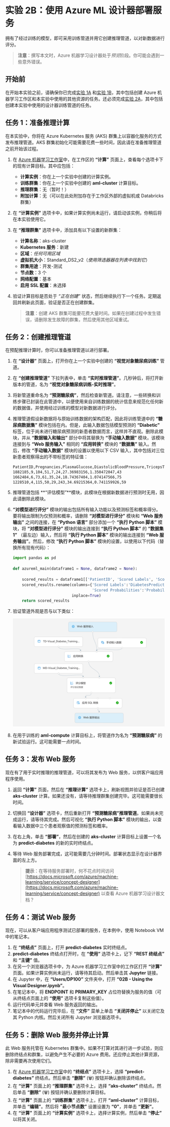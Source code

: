 ﻿# 实验 2B：使用 Azure ML 设计器部署服务

拥有了经过训练的模型，即可采用训练管道并用它创建推理管道，以对新数据进行评分。

> **注意**：撰写本文时，Azure 机器学习设计器处于*预览*阶段。你可能会遇到一些意外错误。

## 开始前

在开始本实验之前，请确保你已完成[实验 1A](Lab01A.md) 和[实验 1B](Lab01B.md)，其中包括创建 Azure 机器学习工作区和本实验中使用的其他资源的任务。还必须完成[实验 2A](Lab02A.md)，其中包括创建本实验中使用的设计器训练管道的任务。

## 任务 1：准备推理计算

在本实验中，你将在 Azure Kubernetes 服务 (AKS) 群集上以容器化服务的方式发布推理管道。AKS 群集初始化可能需要花费一些时间，因此请在准备推理管道之前开始该过程。

1. 在 [Azure 机器学习工作室](https://ml.azure.com)中，在工作区的 **“计算”** 页面上，查看每个选项卡下的现有计算目标。其中应包括：
    * **计算实例**：你在上一个实验中创建的计算实例。
    * **训练群集**：你在上一个实验中创建的 **aml-cluster** 计算目标。
    * **推理群集**：无（暂时！）
    * **附加计算**：无（可以在此处附加存在于工作区外部的虚拟机或 Databricks 群集）

2. 在 **“计算实例”** 选项卡中，如果计算实例尚未运行，请启动该实例，你稍后将在本实验使用它。

3. 在 **“推理群集”** 选项卡中，添加具有以下设置的新群集：
    * **计算名称**：aks-cluster
    * **Kubernetes 服务**：新建
    * **区域**：*任何可用区域*
    * **虚拟机大小**：Standard_DS2_v2（*使用筛选器器在列表中找到它*）
    * **群集用途**：开发-测试
    * **节点数**：3 个
    * **网络配置**：基本
    * **启用 SSL 配置**：未选择

4. 验证计算目标是否处于 *“正在创建”* 状态，然后继续执行下一个任务。定期返回并刷新此页面，验证是否正在创建群集。

    > **注意**：创建 AKS 群集可能要花费大量时间。如果在创建过程中发生错误，请删除发生故障的群集，然后使用其他区域重试。

## 任务 2：创建推理管道

在预配推理计算时，你可以准备推理管道以进行部署。

1. 在 **“设计器”** 页面上，打开你在上一个实验中创建的 **“视觉对象糖尿病训练”** 管道。
2. 在 **“创建推理管道”** 下拉列表中，单击 **“实时推理管道”**。几秒钟后，将打开新版本的管道，名为 **“视觉对象糖尿病训练-实时推理”**。
3. 将新管道重命名为 **“预测糖尿病”**，然后检查新管道。请注意，一些转换和训练步骤已封装在此管道中，以便使用来自训练数据的统计信息来规范化任何新的数据值，并使用经过训练的模型对新数据进行评分。
4. 推理管道假设新数据将与原始训练数据的架构匹配，因此将训练管道中的 **“糖尿病数据集”** 模块包括在内。但是，此输入数据包括模型预测的 **“Diabetic”** 标签，位于尚未进行糖尿病预测的新患者数据而言，这样并不直观。删除此模块，并从 **“数据输入和输出”** 部分中将其替换为 **“手动输入数据”** 模块，该模块连接到与 **“Web 服务输入”** 相同的 **“应用转换”** 模块的 **“数据集”** 输入。然后，修改 **“手动输入数据”** 模块的设置以使用以下 CSV 输入，其中包括对三位新患者观察得出的不带标签的特征值：

    ```CSV
    PatientID,Pregnancies,PlasmaGlucose,DiastolicBloodPressure,TricepsThickness,SerumInsulin,BMI,DiabetesPedigree,Age
    1882185,9,104,51,7,24,27.36983156,1.350472047,43
    1662484,6,73,61,35,24,18.74367404,1.074147566,75
    1228510,4,115,50,29,243,34.69215364,0.741159926,59
    ```

5. 推理管道包括 **“评估模型”**模块，此模块在根据新数据进行预测时无用，因此请删除此模块。
6. **“对模型进行评分”** 模块的输出包括所有输入功能以及预测标签和概率得分。要将输出限制为仅预测和概率，请删除 **“对模型进行评分”** 模块和 **“Web 服务输出”** 之间的连接，在 **“Python 语言”** 部分添加一个 **“执行 Python 脚本”** 模块，将 **“对模型进行评分”** 模块的输出连接到 **“执行 Python 脚本”** 的 **“数据集 1”** （最左边）输入，然后将 **“执行 Python 脚本”** 模块的输出连接到 **“Web 服务输出”**。然后，修改 **“执行 Python 脚本”** 模块的设置，以使用以下代码（替换所有现有代码）：

    ```Python
    import pandas as pd

    def azureml_main(dataframe1 = None, dataframe2 = None):

        scored_results = dataframe1[['PatientID', 'Scored Labels', 'Scored Probabilities']]
        scored_results.rename(columns={'Scored Labels':'DiabetesPrediction',
                                       'Scored Probabilities':'Probability'},
                              inplace=True)
        return scored_results


    ```

7. 验证管道外观是否与以下类似：

    ![视觉对象推理管道](images/visual-inference.jpg)

8. 在用于训练的 **aml-compute** 计算目标上，将管道作为名为 **“预测糖尿病”** 的新试验运行。这可能需要一点时间。

## 任务 3：发布 Web 服务

现在有了用于实时推理的推理管道，可以将其发布为 Web 服务，以供客户端应用程序使用。

1. 返回 **“计算”** 页面，然后在 **“推理计算”** 选项卡上，刷新视图并验证是否已创建 **aks-cluster** 计算。如果还没有，请等待推理群集创建完毕。这可能需要很长时间。
2. 切换回 **“设计器”** 选项卡，然后重新打开 **“预测糖尿病”推理管道**。如果尚未完成运行，请等待其完成。然后可视化 **“执行 Python 脚本”** 模块的输出，以查看输入数据中三个患者观察值的预测标签和概率。
3. 在右上角，单击 **“部署”**，然后在创建的 **aks-cluster** 计算目标上设置一个名为 **predict-diabetes** 的新的实时终结点。
4. 等待 Web 服务部署完成，这可能需要几分钟时间。部署状态显示在设计器界面的左上方。

    > **提示**：在等待服务部署时，何不花点时间访问 [https://docs.microsoft.com/azure/machine-learning/service/concept-designer](https://docs.microsoft.com/azure/machine-learning/service/concept-designer) 以查看 Azure 机器学习设计器文档？

## 任务 4：测试 Web 服务

现在，可以从客户端应用程序测试已部署的服务，在本例中，使用 Notebook VM 中的笔记本。

1. 在 **“终结点”** 页面上，打开 **predict-diabetes** 实时终结点。
2. **predict-diabetes** 终结点打开时，在 **“使用”** 选项卡上，记下 **“REST 终结点”** 和 **“主键”** 值。
3. 在另一个浏览器选项卡中，为 Azure 机器学习工作室中的工作区打开 **“计算”** 页面。如果计算实例尚未运行，请等待其启动。然后单击其 **Jupyter** 链接。
4. 在 Jupyter 中，在 **“Users/DP100”** 文件夹中，打开 **“02B - Using the Visual Designer.ipynb”**。
5. 在笔记本中，将 **ENDPOINT** 和 **PRIMARY_KEY** 占位符替换为服务的值（可从终结点页面上的 **“使用”** 选项卡复制这些值）。
6. 运行代码单元并查看 Web 服务返回的输出。
7. 笔记本中的代码运行完毕后，在 **“文件”** 菜单上单击 **“关闭并停止”** 以关闭它及其 Python 内核。然后关闭所有 Jupyter 浏览器选项卡。

## 任务 5：删除 Web 服务并停止计算

此 Web 服务托管在 Kubernetes 群集中。如果不打算对其进行进一步试验，则应删除终结点和群集，以避免产生不必要的 Azure 费用。还应停止其他计算资源，除非需要再次使用它们。

1. 在 [Azure 机器学习工作室](https://ml.azure.com)中的 **“终结点”** 选项卡上，选择 **“predict-diabetes”** 终结点。然后单击 **“删除”** (&#128465;) 按钮并确认删除该终结点。
2. 在 **“计算”** 页面上的 **“推理群集”** 选项卡上，选择 **“aks-cluster”** 终结点。然后单击 **“删除”** (&#128465;) 按钮并确认要删除计算目标。
3. 在 **“计算”** 页面上的 **“训练群集”** 选项卡上，打开 **“aml-cluster”** 计算目标，并单击 **“编辑”**。然后将 **“最小节点数”** 设置设置为 **“0”**，并单击 **“更新”**。
4. 在 **“计算”** 页面上的 **“计算实例”** 选项卡上，选择计算实例，然后单击 **“停止”** 以将其关闭。
